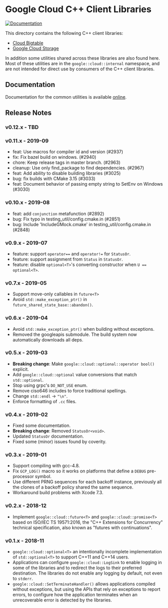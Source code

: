 # Google Cloud C++ Client Libraries

[![Documentation][doxygen-shield]][doxygen-link]

[doxygen-shield]: https://img.shields.io/badge/documentation-master-brightgreen.svg
[doxygen-link]: https://googleapis.dev/cpp/google-cloud-common/latest/

This directory contains the following C++ client libraries:

* [Cloud Bigtable](bigtable/README.md)
* [Google Cloud Storage](storage/README.md)

In addition some utilities shared across these libraries are also found here.
Most of these utilities are in the `google::cloud::internal` namespace, and are
not intended for direct use by consumers of the C++ client libraries.

## Documentation

Documentation for the common utilities is available [online][doxygen-link].

## Release Notes

### v0.12.x - TBD

### v0.11.x - 2019-09

* feat: Use macros for compiler id and version (#2937)
* fix: Fix bazel build on windows. (#2940)
* chore: Keep release tags in master branch. (#2963)
* cleanup: Use only find_package to find dependencies. (#2967)
* feat: Add ability to disable building libraries (#3025)
* bug: fix builds with CMake 3.15 (#3033)
* feat: Document behavior of passing empty string to SetEnv on Windows (#3030)

### v0.10.x - 2019-08

* feat: add `conjunction` metafunction (#2892)
* bug: Fix typo in testing_util/config.cmake.in (#2851)
* bug: Include 'IncludeGMock.cmake' in testing_util/config.cmake.in (#2848)

### v0.9.x - 2019-07

* feature: support `operator==` and `operator!=` for `StatusOr`.
* feature: support assignment from `Status` in `StatusOr`.
* feature: disable `optional<T>`'s converting constructor when
  `U == optional<T>`.

### v0.7.x - 2019-05

* Support move-only callables in `future<T>`
* Avoid `std::make_exception_ptr()` in `future_shared_state_base::abandon()`.

### v0.6.x - 2019-04

* Avoid `std::make_exception_ptr()` when building without exceptions.
* Removed the googleapis submodule. The build system now automatically
  downloads all deps.

### v0.5.x - 2019-03

* **Breaking change**: Make `google::cloud::optional::operator bool()` explicit.
* Add `google::cloud::optional` value conversions that match `std::optional`.
* Stop using grpc's `DO_NOT_USE` enum.
* Remove ciso646 includes to force traditional spellings.
* Change `std::endl` -> `"\n"`.
* Enforce formatting of `.cc` files.

### v0.4.x - 2019-02

* Fixed some documentation.
* **Breaking change**: Removed `StatusOr<void>`.
* Updated `StatusOr` documentation.
* Fixed some (minor) issues found by coverity.

### v0.3.x - 2019-01

* Support compiling with gcc-4.8.
* Fix `GCP_LOG()` macro so it works on platforms that define a `DEBUG`
  pre-processor symbol.
* Use different PRNG sequences for each backoff instance, previously all the
  clones of a backoff policy shared the same sequence.
* Workaround build problems with Xcode 7.3.

### v0.2.x - 2018-12

* Implement `google::cloud::future<T>` and `google::cloud::promise<T>` based on
  ISO/IEC TS 19571:2016, the "C++ Extensions for Concurrency" technical
  specification, also known as "futures with continuations".

### v0.1.x - 2018-11

* `google::cloud::optional<T>` an intentionally incomplete implementation of
  `std::optional<T>` to support C++11 and C++14 users.
* Applications can configure `google::cloud::LogSink` to enable logging in some
  of the libraries and to redirect the logs to their preferred destination.
  The libraries do not enable any logging by default, not even to `stderr`.
* `google::cloud::SetTerminateHandler()` allows applications compiled without
  exceptions, but using the APIs that rely on exceptions to report errors, to
  configure how the application terminates when an unrecoverable error is
  detected by the libraries.
